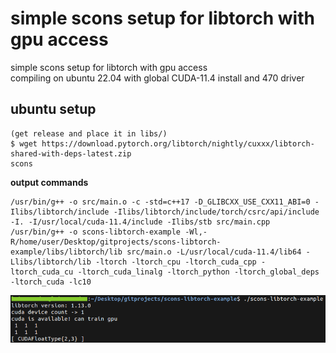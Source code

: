 

# simple scons setup for libtorch with gpu access

simple scons setup for libtorch with gpu access<br> 
compiling on ubuntu 22.04 with global CUDA-11.4 install and 470 driver<br>

## ubuntu setup

```
(get release and place it in libs/)
$ wget https://download.pytorch.org/libtorch/nightly/cuxxx/libtorch-shared-with-deps-latest.zip
scons
```

**output commands**

```
/usr/bin/g++ -o src/main.o -c -std=c++17 -D_GLIBCXX_USE_CXX11_ABI=0 -Ilibs/libtorch/include -Ilibs/libtorch/include/torch/csrc/api/include -I. -I/usr/local/cuda-11.4/include -Ilibs/stb src/main.cpp
/usr/bin/g++ -o scons-libtorch-example -Wl,-R/home/user/Desktop/gitprojects/scons-libtorch-example/libs/libtorch/lib src/main.o -L/usr/local/cuda-11.4/lib64 -Llibs/libtorch/lib -ltorch -ltorch_cpu -ltorch_cuda_cpp -ltorch_cuda_cu -ltorch_cuda_linalg -ltorch_python -ltorch_global_deps -ltorch_cuda -lc10
```

![terminal print](./images/print.png)
